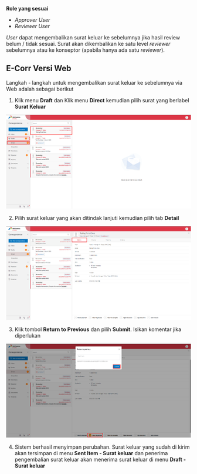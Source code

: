 **Role yang sesuai**

- *Approver User*
- *Reviewer User*

*User* dapat mengembalikan surat keluar ke sebelumnya jika hasil review belum / tidak sesuai. Surat akan dikembalikan ke satu level *reviewer* sebelumnya atau ke konseptor (apabila hanya ada satu *reviewer*).

## **E-Corr Versi Web**

Langkah - langkah untuk mengembalikan surat keluar ke sebelumnya via Web adalah sebagai berikut

1. Klik menu **Draft** dan Klik menu **Direct** kemudian pilih surat yang berlabel **Surat Keluar**

![gambar](SuratKeluar/SK_Web/SK31.png)

2. Pilih surat keluar yang akan ditindak lanjuti kemudian pilih tab **Detail**

![gambar](SuratKeluar/SK_Web/SK32.png)

3. Klik tombol **Return to Previous** dan pilih **Submit**. Isikan komentar jika diperlukan

![gambar](SuratKeluar/SK_Web/SK34.png)

4. Sistem berhasil menyimpan perubahan. Surat keluar yang sudah di kirim akan tersimpan di menu **Sent Item - Surat keluar** dan penerima pengembalian surat keluar akan menerima surat keluar di menu **Draft - Surat keluar**



